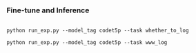 ### Fine-tune and Inference

```shell for the variant of ELogger based on codet5p(220M)

python run_exp.py --model_tag codet5p --task whether_to_log
	
python run_exp.py --model_tag codet5p --task www_log

```